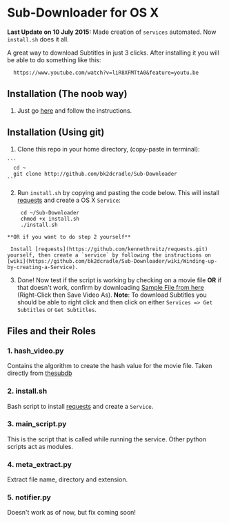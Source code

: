 # Sub-Downloader for OS X

**Last Update on 10 July 2015:** Made creation of `services` automated. Now `install.sh` does it all.

A great way to download Subtitles in just 3 clicks. After installing it you will be able to do something like this:

    
      https://www.youtube.com/watch?v=liR8XFMTtA0&feature=youtu.be
    
## Installation (The noob way)
  1. Just go [here](http://bk2dcradle.github.io/Sub-Downloader) and follow the instructions.

## Installation (Using git)
  
  1. Clone this repo in your home directory, (copy-paste in terminal):
    
    ```
      cd ~ 
      git clone http://github.com/bk2dcradle/Sub-Downloader
    ```
    
  2. Run `install.sh` by copying and pasting the code below. This will install [requests](https://github.com/kennethreitz/requests.git) and create a OS X `Service`: 
  
     ```
      cd ~/Sub-Downloader
      chmod +x install.sh
      ./install.sh
     ```
    **OR if you want to do step 2 yourself**
     
     Install [requests](https://github.com/kennethreitz/requests.git) yourself, then create a `service` by following the instructions on [wiki](https://github.com/bk2dcradle/Sub-Downloader/wiki/Winding-up-by-creating-a-Service).
     
  3. Done! Now test if the script is working by checking on a movie file **OR** if that doesn't work, confirm by downloading [Sample File from here](http://thesubdb.com/api/samples/dexter.mp4) (Right-Click then Save Video As).
  **Note**: To download Subtitles you should be able to right click and then click on either `Services => Get Subtitles` or `Get Subtitles`.

## Files and their Roles
### 1. hash_video.py
  Contains the algorithm to create the hash value for the movie file. Taken directly from [thesubdb](http://thesubdb.com/)
  
### 2. install.sh
  Bash script to install [requests](https://github.com/kennethreitz/requests.git) and create a `Service`.
  
### 3. main_script.py
  This is the script that is called while running the service. Other python scripts act as modules.
  
### 4. meta_extract.py
  Extract file name, directory and extension.
  
### 5. notifier.py
  Doesn't work as of now, but fix coming soon!
